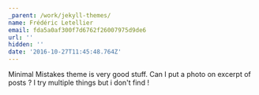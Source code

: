 ```yaml
---
_parent: /work/jekyll-themes/
name: Frédéric Letellier
email: fda5a0af300f7d6762f26007975d9de6
url: ''
hidden: ''
date: '2016-10-27T11:45:48.764Z'
---
```


Minimal Mistakes theme is very good stuff. Can I put a photo on excerpt of posts
? I try multiple things but i don't find !
